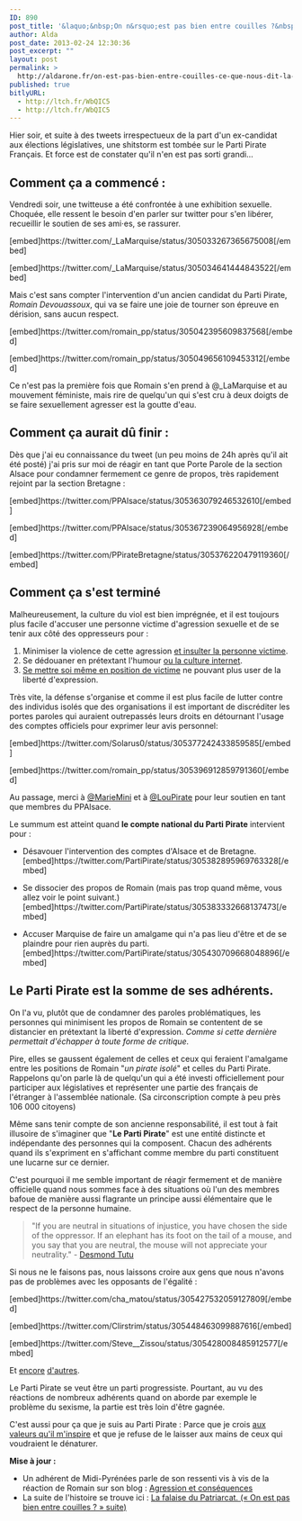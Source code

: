 ```yaml
---
ID: 890
post_title: '&laquo;&nbsp;On n&rsquo;est pas bien entre couilles ?&nbsp;&raquo; &#8211; Ce que nous dit la non-réaction du Parti Pirate face au sexisme'
author: Alda
post_date: 2013-02-24 12:30:36
post_excerpt: ""
layout: post
permalink: >
  http://aldarone.fr/on-est-pas-bien-entre-couilles-ce-que-nous-dit-la-non-reaction-du-parti-pirate-face-au-sexisme/
published: true
bitlyURL:
  - http://ltch.fr/WbQIC5
  - http://ltch.fr/WbQIC5
---
```

<p>Hier soir, et suite à des tweets irrespectueux de la part d'un ex-candidat aux élections législatives, une shitstorm est tombée sur le Parti Pirate Français. Et force est de constater qu'il n'en est pas sorti grandi… <!--more--></p>

<h2>Comment ça a commencé :</h2>

<p>Vendredi soir, une twitteuse a été confrontée à une exhibition sexuelle. Choquée, elle ressent le besoin d'en parler sur twitter pour s'en libérer, recueillir le soutien de ses ami⋅es, se rassurer.</p>

<p>[embed]https://twitter.com/_LaMarquise/status/305033267365675008[/embed]</p>

<p>[embed]https://twitter.com/_LaMarquise/status/305034641444843522[/embed]</p>

<p>Mais c'est sans compter l'intervention d'un ancien candidat du Parti Pirate, <em>Romain Devouassoux</em>, qui va se faire une joie de tourner son épreuve en dérision, sans aucun respect.</p>

<p>[embed]https://twitter.com/romain_pp/status/305042395609837568[/embed]</p>

<p>[embed]https://twitter.com/romain_pp/status/305049656109453312[/embed]</p>

<p>Ce n'est pas la première fois que Romain s'en prend à @_LaMarquise et au mouvement féministe, mais rire de quelqu'un qui s'est cru à deux doigts de se faire sexuellement agresser est la goutte d'eau.</p>

<h2>Comment ça aurait dû finir :</h2>

<p>Dès que j'ai eu connaissance du tweet (un peu moins de 24h après qu'il ait été posté) j'ai pris sur moi de réagir en tant que Porte Parole de la section Alsace pour condamner fermement ce genre de propos, très rapidement rejoint par la section Bretagne :</p>

<p>[embed]https://twitter.com/PPAlsace/status/305363079246532610[/embed]</p>

<p>[embed]https://twitter.com/PPAlsace/status/305367239064956928[/embed]</p>

<p>[embed]https://twitter.com/PPirateBretagne/status/305376220479119360[/embed]</p>

<h2>Comment ça s'est terminé</h2>

<p>Malheureusement, la culture du viol est bien imprégnée, et il est toujours plus facile d'accuser une personne victime d'agression sexuelle et de se tenir aux côté des oppresseurs pour :</p>

<ol>
<li>Minimiser la violence de cette agression <a href="https://twitter.com/Linx998/status/305371474666065922">et insulter la personne victime</a>.</li>
<li>Se dédouaner en prétextant l'humour <a href="https://twitter.com/romain_pp/status/305374279179042816">ou la culture internet</a>.</li>
<li><a href="https://twitter.com/romain_pp/status/305392657092464640">Se mettre soi même en position de victime</a> ne pouvant plus user de la liberté d'expression.</li>
</ol>

<p>Très vite, la défense s'organise et comme il est plus facile de lutter contre des individus isolés que des organisations il est important de discréditer les portes paroles qui auraient outrepassés leurs droits en détournant l'usage des comptes officiels pour exprimer leur avis personnel:</p>

<p>[embed]https://twitter.com/Solarus0/status/305377242433859585[/embed]</p>

<p>[embed]https://twitter.com/romain_pp/status/305396912859791360[/embed]</p>

<p>Au passage, merci à <a href="https://twitter.com/mariemini/status/305378321972207616">@MarieMini</a> et à <a href="https://twitter.com/LouPirate/status/305384311677394944">@LouPirate</a> pour leur soutien en tant que membres du PPAlsace.</p>

<p>Le summum est atteint quand <strong>le compte national du Parti Pirate</strong> intervient pour :</p>

<ul>
<li><p>Désavouer l'intervention des comptes d'Alsace et de Bretagne. [embed]https://twitter.com/PartiPirate/status/305382895969763328[/embed]</p></li>
<li><p>Se dissocier des propos de Romain (mais pas trop quand même, vous allez voir le point suivant.) [embed]https://twitter.com/PartiPirate/status/305383332668137473[/embed]</p></li>
<li><p>Accuser Marquise de faire un amalgame qui n'a pas lieu d'être et de se plaindre pour rien auprès du parti. [embed]https://twitter.com/PartiPirate/status/305430709668048896[/embed]</p></li>
</ul>

<h2>Le Parti Pirate est la somme de ses adhérents.</h2>

<p>On l'a vu, plutôt que de condamner des paroles problématiques, les personnes qui minimisent les propos de Romain se contentent de se distancier en prétextant la liberté d'expression. <em>Comme si cette dernière permettait d'échapper à toute forme de critique.</em></p>

<p>Pire, elles se gaussent également de celles et ceux qui feraient l'amalgame entre les positions de Romain "<em>un pirate isolé</em>" et celles du Parti Pirate. Rappelons qu'on parle là de quelqu'un qui a été investi officiellement pour participer aux législatives et représenter une partie des français de l'étranger à l'assemblée nationale. (Sa circonscription compte à peu près 106 000 citoyens)</p>

<p>Même sans tenir compte de son ancienne responsabilité, il est tout à fait illusoire de s'imaginer que "<strong>Le Parti Pirate</strong>" est une entité distincte et indépendante des personnes qui la composent. Chacun des adhérents quand ils s'expriment en s'affichant comme membre du parti constituent une lucarne sur ce dernier.</p>

<p>C'est pourquoi il me semble important de réagir fermement et de manière officielle quand nous sommes face à des situations où l'un des membres bafoue de manière aussi flagrante un principe aussi élémentaire que le respect de la personne humaine.</p>

<blockquote>
  <p>"If you are neutral in situations of injustice, you have chosen the side of the oppressor. If an elephant has its foot on the tail of a mouse, and you say that you are neutral, the mouse will not appreciate your neutrality." - <a href="https://fr.wikipedia.org/wiki/Desmond_Tutu">Desmond Tutu</a></p>
</blockquote>

<p>Si nous ne le faisons pas, nous laissons croire aux gens que nous n'avons pas de problèmes avec les opposants de l'égalité :</p>

<p>[embed]https://twitter.com/cha_matou/status/305427532059127809[/embed]</p>

<p>[embed]https://twitter.com/Clirstrim/status/305448463099887616[/embed]</p>

<p>[embed]https://twitter.com/Steve__Zissou/status/305428008485912577[/embed]</p>

<p>Et <a href="https://twitter.com/gordontesos/status/305419083057344512">encore</a> <a href="https://twitter.com/regis_alenda/status/305436468938145793">d'autres</a>.</p>

<p>Le Parti Pirate se veut être un parti progressiste. Pourtant, au vu des réactions de nombreux adhérents quand on aborde par exemple le problème du sexisme, la partie est très loin d'être gagnée.</p>

<p>C'est aussi pour ça que je suis au Parti Pirate : Parce que je crois <a href="http://falkvinge.net/files/2012/manual/PirateWheel-2012-11-10.pdf">aux valeurs qu'il m'inspire</a> et que je refuse de le laisser aux mains de ceux qui voudraient le dénaturer.</p>

<p><strong>Mise à jour :</strong></p>

<ul>
<li>Un adhérent de Midi-Pyrénées parle de son ressenti vis à vis de la réaction de Romain sur son blog : <a href="http://www.famille-isla.net/raphael/blog/index.php?post/2013/02/24/Agression-et-cons%C3%A9quences">Agression et conséquences</a></li>
<li>La suite de l'histoire se trouve ici : <a href="http://aldarone.fr/la-falaise-du-patriarcat-on-est-pas-bien-entre-couilles-suite/">La falaise du Patriarcat. (« On est pas bien entre couilles ? » suite)</a></li>
</ul>